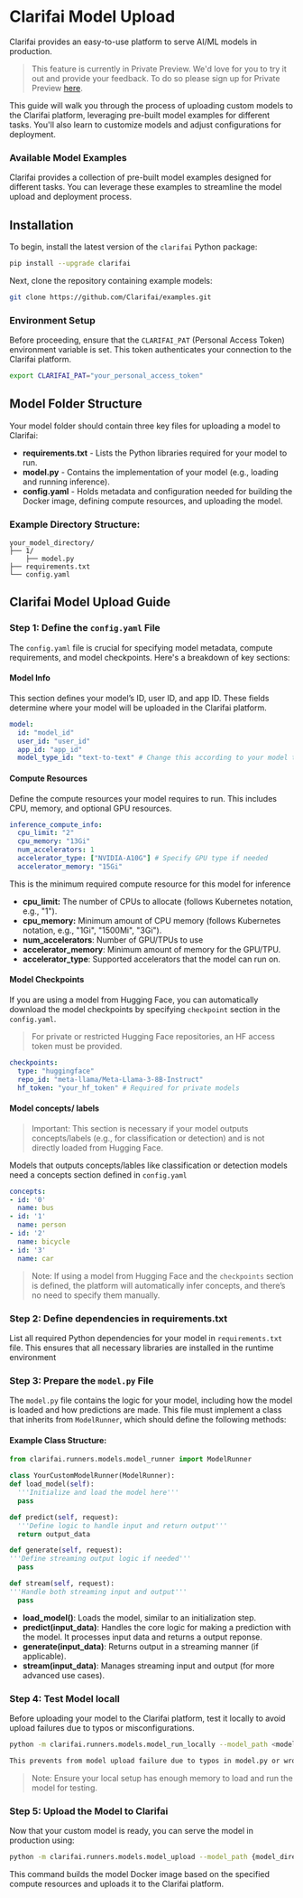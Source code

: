 # Clarifai Model Upload

Clarifai provides an easy-to-use platform to serve AI/ML models in production.

> This feature is currently in Private Preview. We'd love for you to try it out and provide your feedback. To do so please sign up for Private Preview [here](https://forms.gle/MSx7QNxmug2oFZYD6).

This guide will walk you through the process of uploading custom models to the Clarifai platform, leveraging pre-built model examples for different tasks. You'll also learn to customize models and adjust configurations for deployment.

### Available Model Examples
Clarifai provides a collection of pre-built model examples designed for different tasks. You can leverage these examples to streamline the model upload and deployment process.

## Installation

To begin, install the latest version of the `clarifai` Python package:

```bash
pip install --upgrade clarifai
```

Next, clone the repository containing example models:

```bash
git clone https://github.com/Clarifai/examples.git
```

### Environment Setup

Before proceeding, ensure that the `CLARIFAI_PAT` (Personal Access Token) environment variable is set. This token authenticates your connection to the Clarifai platform.

```bash
export CLARIFAI_PAT="your_personal_access_token"
```

## Model Folder Structure

Your model folder should contain three key files for uploading a model to Clarifai:

* **requirements.txt** - Lists the Python libraries required for your model to run.
* **model.py** - Contains the implementation of your model (e.g., loading and running inference).
* **config.yaml** - Holds metadata and configuration needed for building the Docker image, defining compute resources, and uploading the model.

### Example Directory Structure:

```plaintext
your_model_directory/
├── 1/
    ├── model.py
├── requirements.txt
└── config.yaml
```

## Clarifai Model Upload Guide

### Step 1: Define the `config.yaml` File

The `config.yaml` file is crucial for specifying model metadata, compute requirements, and model checkpoints. Here's a breakdown of key sections:

#### Model Info

This section defines your model’s ID, user ID, and app ID. These fields determine where your model will be uploaded in the Clarifai platform.

```yaml
model:
  id: "model_id"
  user_id: "user_id"
  app_id: "app_id"
  model_type_id: "text-to-text" # Change this according to your model type (e.g., image-classifier, text-to-text).
```

#### Compute Resources

Define the compute resources your model requires to run. This includes CPU, memory, and optional GPU resources.
```yaml
inference_compute_info:
  cpu_limit: "2"
  cpu_memory: "13Gi"
  num_accelerators: 1
  accelerator_type: ["NVIDIA-A10G"] # Specify GPU type if needed
  accelerator_memory: "15Gi"
```
This is the minimum required compute resource for this model for inference

- **cpu_limit:** The number of CPUs to allocate (follows Kubernetes notation, e.g., "1").
- **cpu_memory:** Minimum amount of CPU memory (follows Kubernetes notation, e.g., "1Gi", "1500Mi", "3Gi").
- **num_accelerators**: Number of GPU/TPUs to use
- **accelerator_memory**: Minimum amount of memory for the GPU/TPU.
- **accelerator_type**: Supported accelerators that the model can run on.

#### Model Checkpoints

If you are using a model from Hugging Face, you can automatically download the model checkpoints by specifying `checkpoint` section in the `config.yaml`.

> For private or restricted Hugging Face repositories, an HF access token must be provided.

```yaml
checkpoints:
  type: "huggingface"
  repo_id: "meta-llama/Meta-Llama-3-8B-Instruct"
  hf_token: "your_hf_token" # Required for private models
```

#### Model concepts/ labels
> Important: This section is necessary if your model outputs concepts/labels (e.g., for classification or detection) and is not directly loaded from Hugging Face.

Models that outputs concepts/lables like classification or detection models need a concepts section defined in `config.yaml`

```yaml
concepts:
- id: '0'
  name: bus
- id: '1'
  name: person
- id: '2'
  name: bicycle
- id: '3'
  name: car
```
> Note: If using a model from Hugging Face and the `checkpoints` section is defined, the platform will automatically infer concepts, and there’s no need to specify them manually.


### Step 2: Define dependencies in requirements.txt
List all required Python dependencies for your model in `requirements.txt` file. This ensures that all necessary libraries are installed in the runtime environment

### Step 3: Prepare the `model.py` File

The `model.py` file contains the logic for your model, including how the model is loaded and how predictions are made. This file must implement a class that inherits from `ModelRunner`, which should define the following methods:

#### Example Class Structure:

```python
from clarifai.runners.models.model_runner import ModelRunner

class YourCustomModelRunner(ModelRunner):
def load_model(self):
  '''Initialize and load the model here'''
  pass

def predict(self, request):
  '''Define logic to handle input and return output'''
  return output_data

def generate(self, request):
'''Define streaming output logic if needed'''
  pass

def stream(self, request):
'''Handle both streaming input and output'''
  pass
```

* **load_model()**: Loads the model, similar to an initialization step.
* **predict(input_data)**: Handles the core logic for making a prediction with the model. It processes input data and returns a output reponse.
* **generate(input_data)**: Returns output in a streaming manner (if applicable).
* **stream(input_data)**: Manages streaming input and output (for more advanced use cases).

### Step 4: Test Model locall
Before uploading your model to the Clarifai platform, test it locally to avoid upload failures due to typos or misconfigurations.

```bash
python -m clarifai.runners.models.model_run_locally --model_path <model_path>

This prevents from model upload failure due to typos in model.py or wrong implementation of model
```
> Note: Ensure your local setup has enough memory to load and run the model for testing.

### Step 5: Upload the Model to Clarifai

Now that your custom model is ready, you can serve the model in production using:

```bash
python -m clarifai.runners.models.model_upload --model_path {model_directory_path}
```

This command builds the model Docker image based on the specified compute resources and uploads it to the Clarifai platform.
